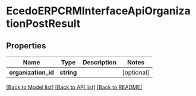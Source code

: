 # EcedoERPCRMInterfaceApiOrganizationPostResult

## Properties
Name | Type | Description | Notes
------------ | ------------- | ------------- | -------------
**organization_id** | **string** |  | [optional] 

[[Back to Model list]](../README.md#documentation-for-models) [[Back to API list]](../README.md#documentation-for-api-endpoints) [[Back to README]](../README.md)


